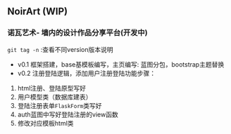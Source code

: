 ## NoirArt (WIP)
### 诺瓦艺术- 墙内的设计作品分享平台(开发中)

`git tag -n` :查看不同version版本说明

- v0.1 框架搭建，base基模板编写，主页编写: 蓝图分包，bootstrap主题替换
- v0.2 注册登陆逻辑，添加用户注册登陆功能步骤：     
1. html注册、登陆原型写好 
2. 用户模型类（数据库建表） 
3. 登陆注册表单`FlaskForm`类写好 
4. auth蓝图中写好登陆注册的view函数 
5. 修改对应模板html类